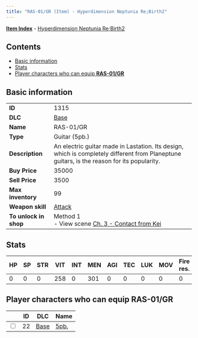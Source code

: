 ```yaml
---
title: "RAS-01/GR (Item) - Hyperdimension Neptunia Re;Birth2"
---
```


[**Item Index**](/neptunia/rb2/item/index.html) - [Hyperdimension Neptunia Re;Birth2](/neptunia/rb2)

## Contents

- [Basic information](#basic-information)
- [Stats](#stats)
- [Player characters who can equip **RAS-01/GR**](#player-characters-who-can-equip-ras-01-gr)

## Basic information

|   |   |
| -- | -- |
| **ID** | 1315 |
| **DLC** | [Base](/neptunia/rb2/dlc/0-base.html) |
| **Name** | RAS-01/GR |
| **Type** | Guitar (5pb.) |
| **Description** | An electric guitar made in Lastation. Its design, which is completely different from Planeptune guitars, is the reason for its popularity. |
| **Buy Price** | 35000 |
| **Sell Price** | 3500 |
| **Max inventory** | 99 |
| **Weapon skill** | [Attack](/neptunia/rb2/skill/0-2401-attack.html) |
| **To unlock in shop** | Method 1<br />- View scene [Ch. 3 - Contact from Kei](/neptunia/rb2/scene/0-269-ch-3-contact-from-kei.html) |

## Stats

| HP | SP | STR | VIT | INT | MEN | AGI | TEC | LUK | MOV | Fire res. | Ice res. | Wind res. | Lightning res. |
| -- | -- | --- | --- | --- | --- | --- | --- | --- | --- | --------- | -------- | --------- | -------------- |
| 0 | 0 | 0 | 258 | 0 | 301 | 0 | 0 | 0 | 0 | 0 | 0 | 0 | 0 |

## Player characters who can equip **RAS-01/GR**

|    | ID | DLC | Name |
| -- | -- | --- | ---- |
| <input type="checkbox" id="rb2-player-0-22" class="trackbox" /> | 22 | [Base](/neptunia/rb2/dlc/0-base.html) | [5pb.](/neptunia/rb2/player/0-22-5pb.html) |